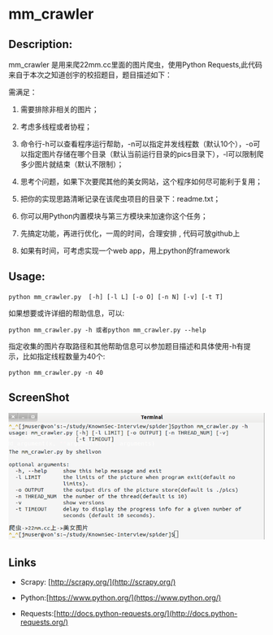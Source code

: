 mm_crawler
==
Description:
----
mm_crawler 是用来爬22mm.cc里面的图片爬虫，使用Python Requests,此代码来自于本次之知道创宇的校招题目，题目描述如下：

需满足：

1. 需要排除非相关的图片；

2. 考虑多线程或者协程；

3. 命令行-h可以查看程序运行帮助，-n可以指定并发线程数（默认10个），-o可以指定图片存储在哪个目录（默认当前运行目录的pics目录下），-l可以限制爬多少图片就结束（默认不限制）；

4. 思考个问题，如果下次要爬其他的美女网站，这个程序如何尽可能利于复用；

5. 把你的实现思路清晰记录在该爬虫项目的目录下：readme.txt；

6. 你可以用Python内置模块与第三方模块来加速你这个任务；

7. 先搞定功能，再进行优化，一周的时间，合理安排 , 代码可放github上

8. 如果有时间，可考虑实现一个web app，用上python的framework

Usage:
----
`python mm_crawler.py  [-h] [-l L] [-o O] [-n N] [-v] [-t T]`

如果想要或许详细的帮助信息，可以:

    python mm_crawler.py -h 或者python mm_crawler.py --help

指定收集的图片存取路径和其他帮助信息可以参加题目描述和具体使用-h有提示，比如指定线程数量为40个:

    python mm_crawler.py -n 40

ScreenShot
----
![usage](screenshot/usage.png)

Links
----

* Scrapy: [http://scrapy.org/](http://scrapy.org/)

* Python:[https://www.python.org/](https://www.python.org/)

* Requests:[http://docs.python-requests.org/](http://docs.python-requests.org/)
